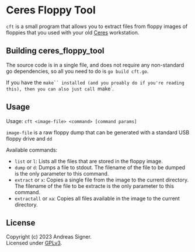 # Ceres Floppy Tool

`cft` is a small program that allows you to extract files from floppy images
of floppies that you used with your old [Ceres](https://en.wikipedia.org/wiki/Ceres_(workstation))
workstation.

## Building ceres_floppy_tool
The source code is in a single file, and does not require any non-standard 
go dependencies, so all you need to do is `go build cft.go`.

If you have the `make`` installed (and you proably do if you're reading this), then
you can also just call `make`.

## Usage

Usage: `cft <image-file> <command> [command params]`

`image-file` is a raw floppy dump that can be generated with a standard USB floppy drive and `dd`

Available commands:
   - `list` or `l`: Lists all the files that are stored in the floppy image.
   - `dump` or `d`: Dumps a file to stdout. The filename of the file to be dumped is the only parameter to this command.
   - `extract` or `x`: Copies a single file from the image to the current directory. The filename of the file to be extracte is the only parameter to this command.
   - `extractall` or `xa`: Copies all files available in the image to the current directory.

## License
Copyright (c) 2023 Andreas Signer.  
Licensed under [GPLv3](https://www.gnu.org/licenses/gpl-3.0).
